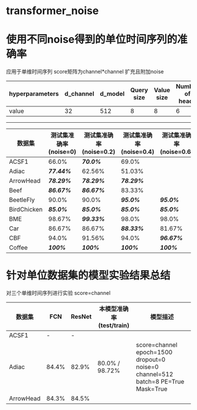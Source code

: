 # transformer_noise
使用不同noise得到的单位时间序列的准确率
=
应用于单维时间序列 score矩阵为channel*channel 扩充且附加noise

hyperparameters | d_channel | d_model | Query size | Value size | Number of heads | Number of encoder | dropout | Positional encoding | mask |
----------------|-----------|---------|-----------|-----------|-------------------|-------------------|---------|---------------------|------|
value | 32 | 512 | 8 | 8| 6 | 6 | 0.2 | True | Fasle |

---
数据集 | 测试集准确率(noise=0) | 测试集准确率(noise=0.2) | 测试集准确率(noise=0.4) | 测试集准确率(noise=0.6) |
-------|----------------------|------------------------|--------------------------|-------------------------|
ACSF1|66.0%|***70.0%***|69.0%||
Adiac|***77.44%***|62.56%|51.03%||
ArrowHead|***78.29%***|***78.29%***|***78.29%***||
Beef|***86.67%***|***86.67%***|83.33%||
BeetleFly|90.0%|90.0%|***95.0%***|***95.0%***|
BirdChicken|***85.0%***|***85.0%***|***85.0%***|***85.0%***|
BME|98.67%|***99.33%***|98.0%|98.0%|
Car|86.67%|86.67%|***88.33%***|81.67%|
CBF|94.0%|91.56%|94.0%|***96.67%***|
Coffee|***100%***|***100%***|***100%***|***100%***|

针对单位数据集的模型实验结果总结
=
对三个单维时间序列进行实验 score=channel 

数据集 | FCN| ResNet | 本模型准确率(test/train) | 模型描述 |
-------|----|--------|--------------------------|---------|
ACSF1|-|-|||
Adiac|84.4%|82.9%|80.0% / 98.72% |score=channel epoch=1500 dropout=0 noise=0 channel=512 batch=8 PE=True Mask=True|
ArrowHead|84.3%|84.5%|||
